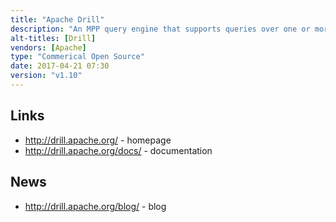 ```yaml
---
title: "Apache Drill"
description: "An MPP query engine that supports queries over one or more underlying databases or datasets without first defining a schema and with the ability to join data from multiple datastores together.  Supports a range of underlying technologies including HDFS, NAS, HBase, MongoDB, MapR-DB, MapR-FS, Amazon S3, Azure Blob Storage, Google Cloud Storage, JDBC, Avro, JSON and Parquet.  Pushes queries down to underlying datastores where possible, and supports an in-memory columnar datastore based on a schema free JSON document model for performing cross datastore query operations.  Supports dynamic schema discovery, with support for complex and nested types, including a number of SQL extensions.  Supports standard SQL, UDFs (including Hive UDFs) and comes with JDBC and ODBC drivers, a REST API, plus a shell, web console and C++ API. Designed to be horizontally scalable and to support high throughput and low latency use cases.  Supports Kerberos and username/password authentication, plus a full authorisation model. Created by MapR Based on Google's Dremel paper, donated to the Apache Foundation in September 2012, graduating in November 2014, with a 1.0 release in May 2015, and is still under active development"
alt-titles: [Drill]
vendors: [Apache]
type: "Commerical Open Source"
date: 2017-04-21 07:30
version: "v1.10"
---
```

## Links

* <http://drill.apache.org/> - homepage
* <http://drill.apache.org/docs/> - documentation

## News

* <http://drill.apache.org/blog/> - blog